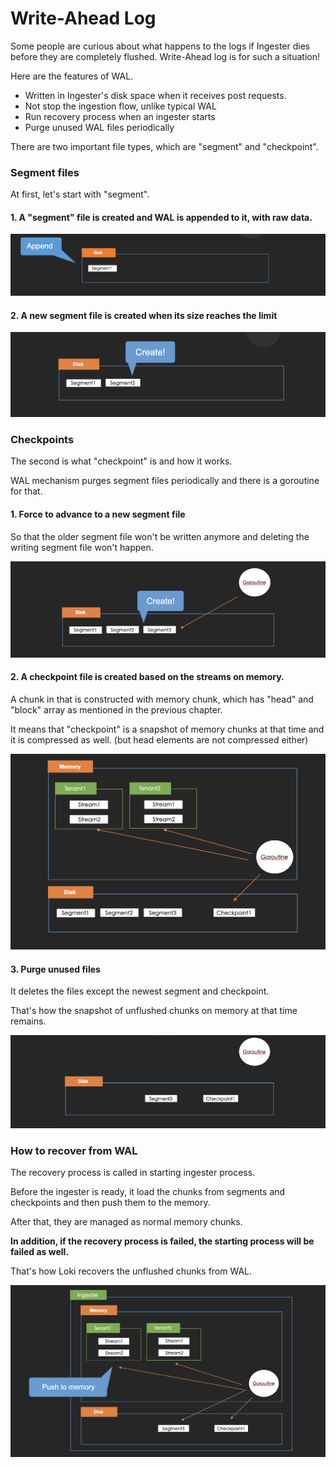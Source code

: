 # Write-Ahead Log

Some people are curious about what happens to the logs if Ingester dies before they are completely flushed. Write-Ahead log is for such a situation!

Here are the features of WAL.

* Written in Ingester's disk space when it receives post requests.
* Not stop the ingestion flow, unlike typical WAL
* Run recovery process when an ingester starts
* Purge unused WAL files periodically

There are two important file types, which are "segment" and "checkpoint".

### Segment files

At first, let's start with "segment".

#### 1. A "segment" file is created and WAL is appended to it, with **raw data.**

![](../.gitbook/assets/image.png)

#### 2. A new segment file is created when its size reaches the limit

![](<../.gitbook/assets/スクリーンショット 2021-12-21 18.28.57.png>)

### Checkpoints

The second is what "checkpoint" is and how it works.

WAL mechanism purges segment files periodically and there is a goroutine for that.

#### 1. Force to advance to a new segment file

So that the older segment file won't be written anymore and deleting the writing segment file won't happen.

![](<../.gitbook/assets/image (7).png>)

#### 2. A checkpoint file is created based on the streams on memory.&#x20;

A chunk in that is constructed with memory chunk, which has "head" and "block" array as mentioned in the previous chapter.

It means that "checkpoint" is a snapshot of memory chunks at that time and it is compressed as well. (but head elements are not compressed either)

![](<../.gitbook/assets/スクリーンショット 2021-12-23 16.07.18.png>)

#### 3. Purge unused files

It deletes the files except the newest segment and checkpoint.

That's how the snapshot of unflushed chunks on memory at that time remains.

![](<../.gitbook/assets/スクリーンショット 2021-12-23 16.48.38.png>)

### How to recover from WAL

The recovery process is called in starting ingester process.

Before the ingester is ready, it load the chunks from segments and checkpoints and then push them to the memory.

After that, they are managed as normal memory chunks.

**In addition, if the recovery process is failed, the starting process will be failed as well.**

That's how Loki recovers the unflushed chunks from WAL.

![](<../.gitbook/assets/スクリーンショット 2021-12-23 17.00.42.png>)



